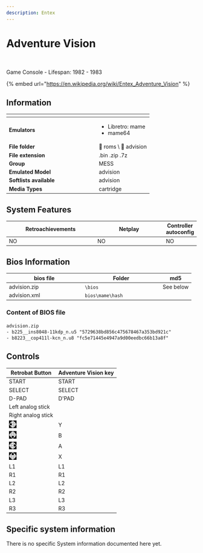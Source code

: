 ```yaml
---
description: Entex
---
```


# Adventure Vision

<div align="left">

<figure><img src="https://i.imgur.com/8lVhiHK.png" alt=""><figcaption></figcaption></figure>

</div>

Game Console - Lifespan: 1982 - 1983

{% embed url="https://en.wikipedia.org/wiki/Entex_Adventure_Vision" %}

## Information

<table data-header-hidden><thead><tr><th width="224"></th><th></th></tr></thead><tbody><tr><td><strong>Emulators</strong></td><td><ul><li>Libretro: mame</li><li>mame64</li></ul></td></tr><tr><td><strong>File folder</strong></td><td><span data-gb-custom-inline data-tag="emoji" data-code="1f4c2">📂</span> roms \ <span data-gb-custom-inline data-tag="emoji" data-code="1f4c2">📂</span> advision</td></tr><tr><td><strong>File extension</strong></td><td>.bin .zip .7z</td></tr><tr><td><strong>Group</strong></td><td>MESS</td></tr><tr><td><strong>Emulated Model</strong></td><td>advision</td></tr><tr><td><strong>Softlists available</strong></td><td>advision</td></tr><tr><td><strong>Media Types</strong></td><td>cartridge</td></tr></tbody></table>

## System Features

<table><thead><tr><th width="245">Retroachievements</th><th width="200">Netplay</th><th>Controller autoconfig</th></tr></thead><tbody><tr><td>NO</td><td>NO</td><td>NO</td></tr></tbody></table>

## Bios Information

<table><thead><tr><th width="187">bios file</th><th width="192">Folder</th><th>md5</th></tr></thead><tbody><tr><td>advision.zip</td><td><code>\bios</code></td><td>See below</td></tr><tr><td>advision.xml</td><td><code>bios\mame\hash</code></td><td></td></tr></tbody></table>

### Content of BIOS file

```
advision.zip
- b225__ins8048-11kdp_n.u5 "5729638bd856c475678467a353bd921c"
- b8223__cop411l-kcn_n.u8 "fc5e71445e4947a9d00eedbc66b13a8f"
```

## Controls

| Retrobat Button                                | Adventure Vision key |
| ---------------------------------------------- | -------------------- |
| START                                          | START                |
| SELECT                                         | SELECT               |
| D-PAD                                          | D'PAD                |
| Left analog stick                              |                      |
| Right analog stick                             |                      |
| ![](<../../../.gitbook/assets/image (48).png>) | Y                    |
| ![](<../../../.gitbook/assets/image (30).png>) | B                    |
| ![](<../../../.gitbook/assets/image (16).png>) | A                    |
| ![](<../../../.gitbook/assets/image (50).png>) | X                    |
| L1                                             | L1                   |
| R1                                             | R1                   |
| L2                                             | L2                   |
| R2                                             | R2                   |
| L3                                             | L3                   |
| R3                                             | R3                   |

## Specific system information

There is no specific System information documented here yet.
